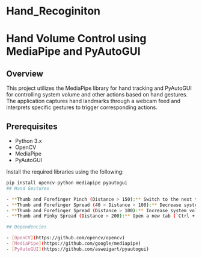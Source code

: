 # Hand_Recoginiton
# Hand Volume Control using MediaPipe and PyAutoGUI

## Overview

This project utilizes the MediaPipe library for hand tracking and PyAutoGUI for controlling system volume and other actions based on hand gestures. The application captures hand landmarks through a webcam feed and interprets specific gestures to trigger corresponding actions.

## Prerequisites

- Python 3.x
- OpenCV
- MediaPipe
- PyAutoGUI

Install the required libraries using the following:

```bash
pip install opencv-python mediapipe pyautogui
## Hand Gestures

- **Thumb and Forefinger Pinch (Distance > 150):** Switch to the next tab (`Ctrl + Tab`).
- **Thumb and Forefinger Spread (40 < Distance < 100):** Decrease system volume (`Volume Down`).
- **Thumb and Forefinger Spread (Distance > 100):** Increase system volume (`Volume Up`).
- **Thumb and Pinky Spread (Distance > 200):** Open a new tab (`Ctrl + T`).

## Dependencies

- [OpenCV](https://github.com/opencv/opencv)
- [MediaPipe](https://github.com/google/mediapipe)
- [PyAutoGUI](https://github.com/asweigart/pyautogui)

